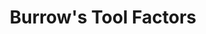 ---
title: "Burrow's Tool Factors"
url: /barrow-in-furness/burrows-tool-factors/
shop: Eisenwaren
---